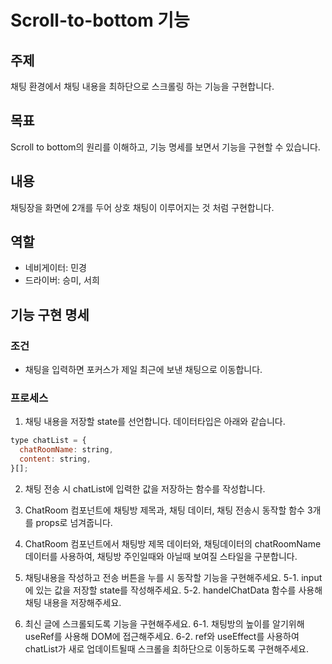 # Scroll-to-bottom 기능

## 주제

채팅 환경에서 채팅 내용을 최하단으로 스크롤링 하는 기능을 구현합니다.

## 목표

Scroll to bottom의 원리를 이해하고, 기능 명세를 보면서 기능을 구현할 수 있습니다.

## 내용

채팅장을 화면에 2개를 두어 상호 채팅이 이루어지는 것 처럼 구현합니다.

## 역할

- 네비게이터: 민경
- 드라이버: 승미, 서희

## 기능 구현 명세

### 조건

- 채팅을 입력하면 포커스가 제일 최근에 보낸 채팅으로 이동합니다.

### 프로세스

1. 채팅 내용을 저장할 state를 선언합니다. 데이터타입은 아래와 같습니다.

```js
type chatList = {
  chatRoomName: string,
  content: string,
}[];
```

2. 채팅 전송 시 chatList에 입력한 값을 저장하는 함수를 작성합니다.

3. ChatRoom 컴포넌트에 채팅방 제목과, 채팅 데이터, 채팅 전송시 동작할 함수 3개를 props로 넘겨줍니다.

4. ChatRoom 컴포넌트에서 채팅방 제목 데이터와, 채팅데이터의 chatRoomName 데이터를 사용하여, 채팅방 주인일때와 아닐때 보여질 스타일을 구분합니다.

5. 채팅내용을 작성하고 전송 버튼을 누를 시 동작할 기능을 구현해주세요.
   5-1. input에 있는 값을 저장할 state를 작성해주세요.
   5-2. handelChatData 함수를 사용해 채팅 내용을 저장해주세요.

6. 최신 글에 스크롤되도록 기능을 구현해주세요.
   6-1. 채팅방의 높이를 알기위해 useRef를 사용해 DOM에 접근해주세요.
   6-2. ref와 useEffect를 사용하여 chatList가 새로 업데이트될때 스크롤을 최하단으로 이동하도록 구현해주세요.
